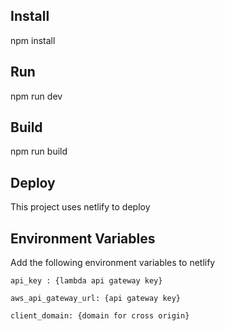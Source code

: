 ## Install

  npm install

## Run

  npm run dev

## Build

  npm run build

## Deploy

  This project uses netlify to deploy


## Environment Variables

Add the following environment variables to netlify 

    api_key : {lambda api gateway key}

    aws_api_gateway_url: {api gateway key}

    client_domain: {domain for cross origin}
